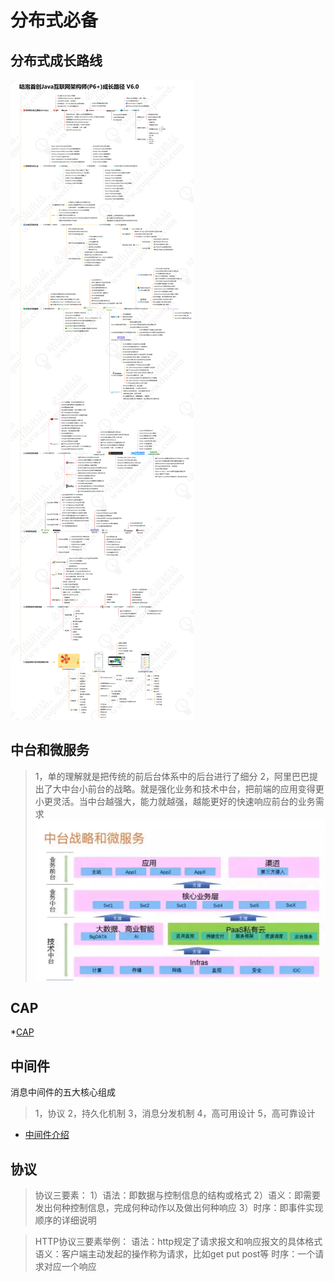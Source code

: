 # 分布式必备

## 分布式成长路线

![Alt text](./distribution.jpg "分布式成长路线map")


## 中台和微服务
>1，单的理解就是把传统的前后台体系中的后台进行了细分
>2，阿里巴巴提出了大中台小前台的战略。就是强化业务和技术中台，把前端的应用变得更小更灵活。当中台越强大，能力就越强，越能更好的快速响应前台的业务需求
![Alt text](./中台-微服务.png "中台和微服务")

## CAP

*[CAP](https://xie.infoq.cn/article/7b483385fbdeec4578c40e594)

## 中间件
消息中间件的五大核心组成
>1，协议
>2，持久化机制
>3，消息分发机制
>4，高可用设计
>5，高可靠设计

* [中间件介绍](https://xie.infoq.cn/article/b216f0107236d39ceb3887e03)
  
## 协议
>协议三要素：
>1）语法：即数据与控制信息的结构或格式
>2）语义：即需要发出何种控制信息，完成何种动作以及做出何种响应
>3）时序：即事件实现顺序的详细说明

>HTTP协议三要素举例：
>语法：http规定了请求报文和响应报文的具体格式
>语义：客户端主动发起的操作称为请求，比如get put post等
>时序：一个请求对应一个响应